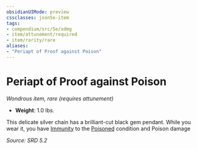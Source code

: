 ```yaml
---
obsidianUIMode: preview
cssclasses: json5e-item
tags:
- compendium/src/5e/xdmg
- item/attunement/required
- item/rarity/rare
aliases: 
- "Periapt of Proof against Poison"
---
```

# Periapt of Proof against Poison
*Wondrous item, rare (requires attunement)*  

- **Weight**: 1.0 lbs.

This delicate silver chain has a brilliant-cut black gem pendant. While you wear it, you have [Immunity](immunity-xphb.md) to the [Poisoned](conditions.md#Poisoned) condition and Poison damage

*Source: SRD 5.2*